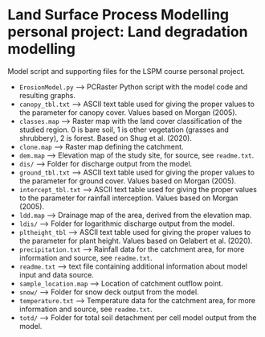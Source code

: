 # Land Surface Process Modelling personal project: Land degradation modelling

Model script and supporting files for the LSPM course personal project.

- `ErosionModel.py`     --> PCRaster Python script with the model code and resulting graphs.
- `canopy_tbl.txt`      --> ASCII text table used for giving the proper values to the parameter for canopy cover. Values based on Morgan (2005).
- `classes.map`         --> Raster map with the land cover classification of the studied region. 0 is bare soil, 1 is other vegetation (grasses and shrubbery), 2 is forest. Based on Shug et al. (2020).
- `clone.map`           --> Raster map defining the catchment.
- `dem.map`             --> Elevation map of the study site, for source, see `readme.txt`.
- `dis/`                --> Folder for discharge output from the model.
- `ground_tbl.txt`      --> ASCII text table used for giving the proper values to the parameter for ground cover. Values based on Morgan (2005).
- `intercept_tbl.txt`   --> ASCII text table used for giving the proper values to the parameter for rainfall interception. Values based on Morgan (2005).
- `ldd.map`             --> Drainage map of the area, derived from the elevation map.
- `ldis/`               --> Folder for logarithmic discharge output from the model.
- `pltheight_tbl`       --> ASCII text table used for giving the proper values to the parameter for plant height. Values based on Gelabert et al. (2020).
- `precipitation.txt`   --> Rainfall data for the catchment area, for more information and source, see `readme.txt`.
- `readme.txt`          --> text file containing additional information about model input and data source.
- `sample_location.map` --> Location of catchment outflow point.
- `snow/`               --> Folder for snow deck output from the model.
- `temperature.txt`     --> Temperature data for the catchment area, for more information and source, see `readme.txt`.
- `totd/`               --> Folder for total soil detachment per cell model output from the model.

